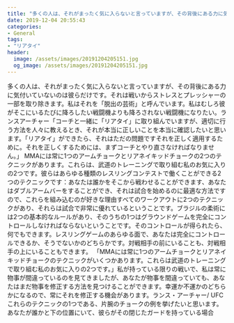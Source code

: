 ```yaml
---
title: "多くの人は、それがまったく気に入らないと言っていますが、その背後にある力に気付いていないのは彼らだけです。"
date: 2019-12-04 20:55:43
categories:
- General
tags:
- "リアタイ"
header:
  image: /assets/images/20191204205151.jpg
  og_image: /assets/images/20191204205151.jpg
---
```


多くの人は、それがまったく気に入らないと言っていますが、その背後にある力に気付いていないのは彼らだけです。それは戦いからストレスとプレッシャーの一部を取り除きます。私はそれを「脱出の芸術」と呼んでいます。私はむしろ彼がそこにいるたびに降ろしたい戦闘機よりも降ろされない戦闘機になりたい。ランスアーチャー「コーチと一緒に「リアタイ」に取り組んでいますが、適切に行う方法を人々に教えるとき、それが本当に正しいことを本当に確認したいと思います。「リアタイ」ができたら、それはただの問題ですそれを正しく適用するために。それを正しくするためには、まずコーチとやり直さなければなりません。」 MMAには常に1つのアームチョークとリアネイキッドチョークの2つのテクニックがあります。これらは、武道のトレーニングで取り組む私のお気に入りの2つです。彼らはあらゆる種類のレスリングコンテストで働くことができる2つのテクニックです：あなたは誰かをそこから戦わせることができます、あなたはダブルアームバーをすることができ、それは試合を始めるのに最適な方法ですので、これらを組み込むのが好きな理由すべてのワークアウトに2つのテクニックがあり、それらは試合で非常に優れているということです。ブラジルの柔術には2つの基本的なルールがあり、そのうちの1つはグラウンドゲームを完全にコントロールしなければならないということです。そのコントロールが得られたら、何でもできます。レスリングゲームのあらゆる面で、あなたは完全にコントロールできるか、そうでないかのどちらかです。対戦相手の前にいることも、対戦相手の上にいることもできます。 「MMAには常に1つのアームチョークとリアネイキッドチョークのテクニックがいくつかあります。これらは武道のトレーニングで取り組む私のお気に入りの2つです。」私が持っている限りの戦いで、私は常に物事が間違っているのを見てきましたが、あなたが物事を間違っていても、あなたはまだ物事を修正する方法を見つけることができます。幸運か不運かのどちらかになるので、常にそれを修正する機会があります。ランス・アーチャー/ UFCこれらのテクニックの1つである、片腕のチョークの例を挙げたいと思います。あなたが誰かと下の位置にいて、彼らがその閉じたガードを持っている場合

